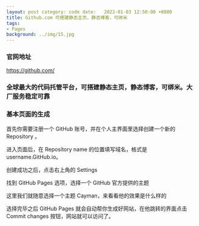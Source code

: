 ```yaml
---
layout: post category: code date:   2022-01-03 12:50:00 +0800
title: Github.com 可搭建静态主页，静态博客，可绑米
tags:
- Pages
background: ../img/15.jpg
---
```


### 官网地址
https://github.com/

### 全球最大的代码托管平台，可搭建静态主页，静态博客，可绑米。大厂服务稳定可靠

### 基本页面的生成
首先你需要注册一个 GitHub 账号，并在个人主界面里选择创建一个新的 Repository 。

进入页面后，在 Repository name 的位置填写域名，格式是 username.GitHub.io。

创建成功之后，点击右上角的 Settings

找到 GitHub Pages 选项，选择一个 GitHub 官方提供的主题

这里我们就随意选择一个主题 Cayman，来看看他的效果是什么样的

选择完毕之后 GitHub Pages 就会自动帮你生成好网站，在他跳转的界面点击 Commit changes 按钮，网站就可以访问了。